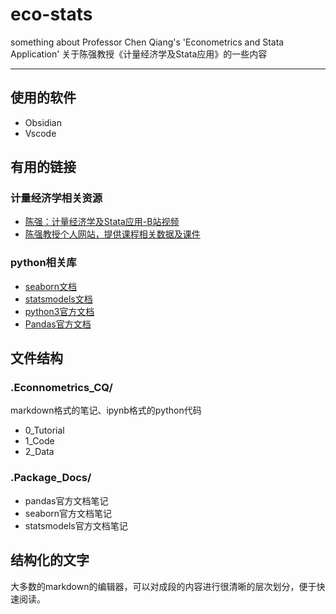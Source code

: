 # eco-stats

something about Professor Chen Qiang's 'Econometrics and Stata Application' 
关于陈强教授《计量经济学及Stata应用》的一些内容

---
## 使用的软件

- Obsidian
- Vscode
## 有用的链接

### 计量经济学相关资源
- [陈强：计量经济学及Stata应用-B站视频](https://www.bilibili.com/video/BV19i4y1t7WZ/?spm_id_from=333.337.search-card.all.click&vd_source=ccf59e2d27d8396cd8645be81c359035)
- [陈强教授个人网站，提供课程相关数据及课件](http://www.econometrics-stata.com/)
### python相关库
- [seaborn文档](https://seaborn.pydata.org/)
- [statsmodels文档](https://www.statsmodels.org/stable/index.html)
- [python3官方文档](https://docs.python.org/zh-cn/3/)
- [Pandas官方文档](https://pandas.pydata.org/pandas-docs/stable/index.html)

## 文件结构

### .Econnometrics_CQ/

markdown格式的笔记、ipynb格式的python代码
- 0_Tutorial
- 1_Code
- 2_Data
### .Package_Docs/

- pandas官方文档笔记
- seaborn官方文档笔记
- statsmodels官方文档笔记

## 结构化的文字

大多数的markdown的编辑器，可以对成段的内容进行很清晰的层次划分，便于快速阅读。